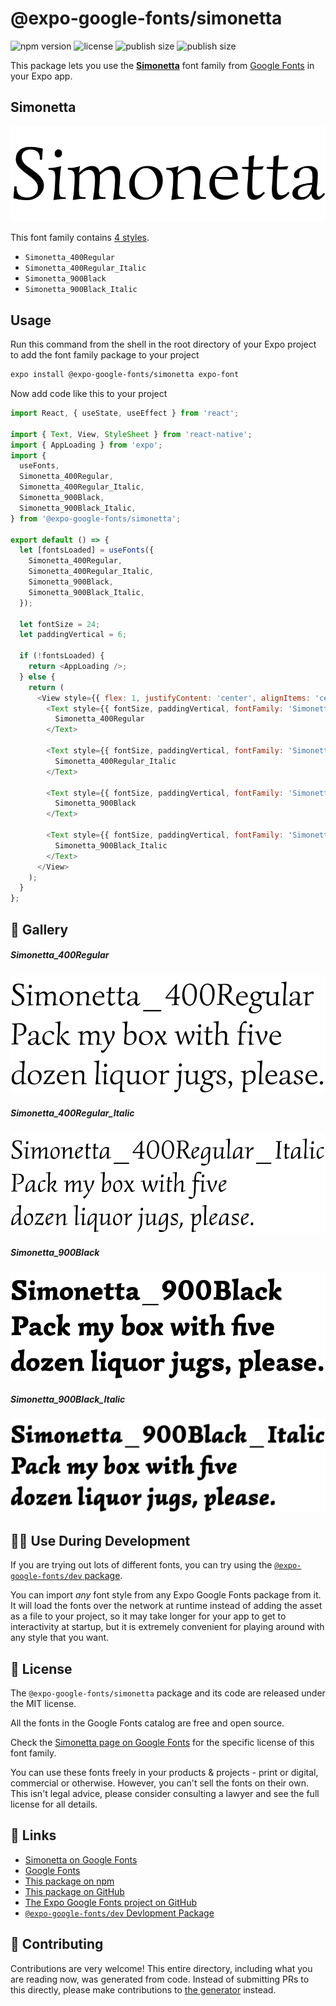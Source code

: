 # @expo-google-fonts/simonetta

![npm version](https://flat.badgen.net/npm/v/@expo-google-fonts/simonetta)
![license](https://flat.badgen.net/github/license/expo/google-fonts)
![publish size](https://flat.badgen.net/packagephobia/install/@expo-google-fonts/simonetta)
![publish size](https://flat.badgen.net/packagephobia/publish/@expo-google-fonts/simonetta)

This package lets you use the [**Simonetta**](https://fonts.google.com/specimen/Simonetta) font family from [Google Fonts](https://fonts.google.com/) in your Expo app.

## Simonetta

![Simonetta](./font-family.png)

This font family contains [4 styles](#-gallery).

- `Simonetta_400Regular`
- `Simonetta_400Regular_Italic`
- `Simonetta_900Black`
- `Simonetta_900Black_Italic`

## Usage

Run this command from the shell in the root directory of your Expo project to add the font family package to your project
```sh
expo install @expo-google-fonts/simonetta expo-font
```

Now add code like this to your project
```js
import React, { useState, useEffect } from 'react';

import { Text, View, StyleSheet } from 'react-native';
import { AppLoading } from 'expo';
import {
  useFonts,
  Simonetta_400Regular,
  Simonetta_400Regular_Italic,
  Simonetta_900Black,
  Simonetta_900Black_Italic,
} from '@expo-google-fonts/simonetta';

export default () => {
  let [fontsLoaded] = useFonts({
    Simonetta_400Regular,
    Simonetta_400Regular_Italic,
    Simonetta_900Black,
    Simonetta_900Black_Italic,
  });

  let fontSize = 24;
  let paddingVertical = 6;

  if (!fontsLoaded) {
    return <AppLoading />;
  } else {
    return (
      <View style={{ flex: 1, justifyContent: 'center', alignItems: 'center' }}>
        <Text style={{ fontSize, paddingVertical, fontFamily: 'Simonetta_400Regular' }}>
          Simonetta_400Regular
        </Text>

        <Text style={{ fontSize, paddingVertical, fontFamily: 'Simonetta_400Regular_Italic' }}>
          Simonetta_400Regular_Italic
        </Text>

        <Text style={{ fontSize, paddingVertical, fontFamily: 'Simonetta_900Black' }}>
          Simonetta_900Black
        </Text>

        <Text style={{ fontSize, paddingVertical, fontFamily: 'Simonetta_900Black_Italic' }}>
          Simonetta_900Black_Italic
        </Text>
      </View>
    );
  }
};

```

## 🔡 Gallery

##### Simonetta_400Regular
![Simonetta_400Regular](./Simonetta_400Regular.ttf.png)

##### Simonetta_400Regular_Italic
![Simonetta_400Regular_Italic](./Simonetta_400Regular_Italic.ttf.png)

##### Simonetta_900Black
![Simonetta_900Black](./Simonetta_900Black.ttf.png)

##### Simonetta_900Black_Italic
![Simonetta_900Black_Italic](./Simonetta_900Black_Italic.ttf.png)


## 👩‍💻 Use During Development

If you are trying out lots of different fonts, you can try using the [`@expo-google-fonts/dev` package](https://github.com/expo/google-fonts/tree/master/font-packages/dev#readme).

You can import *any* font style from any Expo Google Fonts package from it. It will load the fonts
over the network at runtime instead of adding the asset as a file to your project, so it may take longer
for your app to get to interactivity at startup, but it is extremely convenient
for playing around with any style that you want.

## 📖 License

The `@expo-google-fonts/simonetta` package and its code are released under the MIT license.

All the fonts in the Google Fonts catalog are free and open source.

Check the [Simonetta page on Google Fonts](https://fonts.google.com/specimen/Simonetta) for the specific license of this font family.

You can use these fonts freely in your products & projects - print or digital, commercial or otherwise. However, you can't sell the fonts on their own. This isn't legal advice, please consider consulting a lawyer and see the full license for all details.

## 🔗 Links

- [Simonetta on Google Fonts](https://fonts.google.com/specimen/Simonetta)
- [Google Fonts](https://fonts.google.com/)
- [This package on npm](https://www.npmjs.com/package/@expo-google-fonts/simonetta)
- [This package on GitHub](https://github.com/expo/google-fonts/tree/master/font-packages/simonetta)
- [The Expo Google Fonts project on GitHub](https://github.com/expo/google-fonts)
- [`@expo-google-fonts/dev` Devlopment Package](https://github.com/expo/google-fonts/tree/master/font-packages/dev)

## 🤝 Contributing

Contributions are very welcome! This entire directory, including what you are reading now, was generated from code. Instead of submitting PRs to this directly, please make contributions to [the generator](https://github.com/expo/google-fonts/tree/master/packages/generator) instead.
